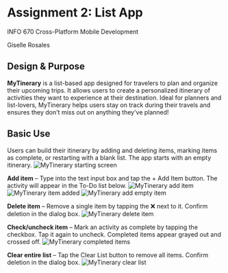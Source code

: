 # Assignment 2: List App

INFO 670 Cross-Platform Mobile Development

Giselle Rosales

## Design & Purpose

**MyTinerary** is a list-based app designed for travelers to plan and organize their upcoming trips. It allows users to create a personalized itinerary of activities they want to experience at their destination. Ideal for planners and list-lovers, MyTinerary helps users stay on track during their travels and ensures they don't miss out on anything they’ve planned!

## Basic Use

Users can build their itinerary by adding and deleting items, marking items as complete, or restarting with a blank list.
The app starts with an empty itinerary.
![MyTinerary starting screen](Assignment_screenshots/MyTinerary_starting_screen.png)

**Add item** – Type into the text input box and tap the + Add Item button. The activity will appear in the To-Do list below.
![MyTinerary add item](Assignment_screenshots/MyTinerary_add_item.png)
![MyTinerary item added](Assignment_screenshots/MyTinerary_item_added.png)
![MyTinerary add empty item](Assignment_screenshots/MyTinerary_add_empty_item.png)

**Delete item** – Remove a single item by tapping the ❌ next to it. Confirm deletion in the dialog box.
![MyTinerary delete item](Assignment_screenshots/MyTinerary_delete_item.png)

**Check/uncheck item** – Mark an activity as complete by tapping the checkbox. Tap it again to uncheck. Completed items appear grayed out and crossed off.
![MyTinerary completed items](Assignment_screenshots/MyTinerary_completed_items.png)

**Clear entire list** – Tap the Clear List button to remove all items. Confirm deletion in the dialog box.
![MyTinerary clear list](Assignment_screenshots/MyTinerary_clear_list.png)
